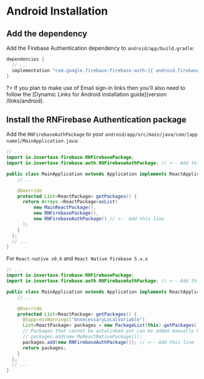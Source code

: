 # Android Installation

## Add the dependency

Add the Firebase Authentication dependency to `android/app/build.gradle`:

```groovy
dependencies {
  // ...
  implementation "com.google.firebase:firebase-auth:{{ android.firebase.auth }}"
}
```

?> If you plan to make use of Email sign-in links then you'll also need to follow the [Dynamic Links for Android installation guide](version /links/android).

## Install the RNFirebase Authentication package

Add the `RNFirebaseAuthPackage` to your `android/app/src/main/java/com/[app name]/MainApplication.java`:

```java
// ...
import io.invertase.firebase.RNFirebasePackage;
import io.invertase.firebase.auth.RNFirebaseAuthPackage; // <-- Add this line

public class MainApplication extends Application implements ReactApplication {
    // ...

    @Override
    protected List<ReactPackage> getPackages() {
      return Arrays.<ReactPackage>asList(
          new MainReactPackage(),
          new RNFirebasePackage(),
          new RNFirebaseAuthPackage() // <-- Add this line
      );
    }
  };
  // ...
}
```
For `React-native v0.6` and `React Native Firebase 5.x.x`

```java
// ...
import io.invertase.firebase.RNFirebasePackage;
import io.invertase.firebase.auth.RNFirebaseAuthPackage; // <-- Add this line

public class MainApplication extends Application implements ReactApplication {
    // ...

    @Override
    protected List<ReactPackage> getPackages() {
      @SuppressWarnings("UnnecessaryLocalVariable")
      List<ReactPackage> packages = new PackageList(this).getPackages();
      // Packages that cannot be autolinked yet can be added manually here, for example:
      // packages.add(new MyReactNativePackage());
      packages.add(new RNFirebaseAuthPackage()); // <-- Add this line
      return packages;
    }
  };
  // ...
}
```
